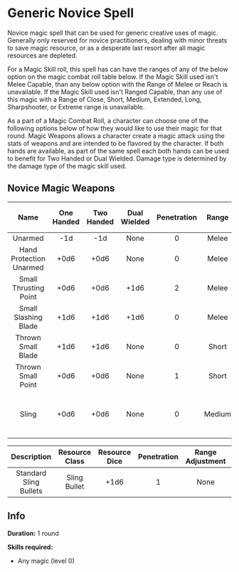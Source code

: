 # Generic Novice Spell

Novice magic spell that can be used for generic creative uses of magic. Generally only reserved for novice practitioners, dealing with minor threats to save magic resource, or as a desperate last resort after all magic resources are depleted.

For a Magic Skill roll, this spell has can have the ranges of any of the below option on the magic combat roll table below. If the Magic Skill used isn't Melee Capable, than any below option with the Range of Melee or Reach is unavailable. If the Magic Skill used isn't Ranged Capable, than any use of this magic with a Range of Close, Short, Medium, Extended, Long, Sharpshooter, or Extreme range is unavailable.

As a part of a Magic Combat Roll, a character can choose one of the following options below of how they would like to use their magic for that round. Magic Weapons allows a character create a magic attack using the stats of weapons and are intended to be flavored by the character. If both hands are available, as part of the same spell each both hands can be used to benefit for Two Handed or Dual Wielded. Damage type is determined by the damage type of the magic skill used.

## Novice Magic Weapons

|          Name          | One<br />Handed | Two<br />Handed | Dual<br />Wielded | Penetration | Range | Damage<br />Types | Engageable<br />Opponents | Area Of<br />Effect |              Resource<br />Class              |
| :---------------------: | :-------------: | :-------------: | :---------------: | :---------: | :----: | :---------------: | :-----------------------: | :-----------------: | :--------------------------------------------: |
|         Unarmed         |       -1d       |       -1d       |       None       |      0      | Melee |     Bludgeon     |           Rapid           |        None        |                      None                      |
| Hand Protection Unarmed |      +0d6      |      +0d6      |       None       |      0      | Melee |     Bludgeon     |           Rapid           |        None        |                      None                      |
|  Small Thrusting Point  |      +0d6      |      +0d6      |       +1d6       |      2      | Melee |                  |           Rapid           |        None        |                0 Magic Resource                |
|  Small Slashing Blade  |      +1d6      |      +1d6      |       +1d6       |      0      | Melee |                  |           Rapid           |        None        |                0 Magic Resource                |
|   Thrown Small Blade   |      +1d6      |      +1d6      |       None       |      0      | Short |                  |           Quick           |        None        |                0 Magic Resource                |
|   Thrown Small Point   |      +0d6      |      +0d6      |       None       |      1      | Short |                  |           Quick           |        None        |                0 Magic Resource                |
|          Sling          |      +0d6      |      +0d6      |       None       |      0      | Medium |                  |         Standard         |        None        | 0 Magic Resource<br />(Standard Sling Bullets) |

|      Description      | Resource Class | Resource Dice | Penetration | Range Adjustment | Damage | AOE |
| :--------------------: | :------------: | :-----------: | :---------: | :--------------: | :----: | :--: |
| Standard Sling Bullets |  Sling Bullet  |     +1d6     |      1      |       None       |        | None |

## Info

**Duration:** 1 round

**Skills required:**

- Any magic (level 0)
